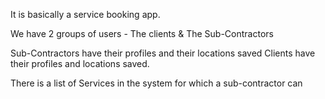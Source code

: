 It is basically a service booking app.

We have 2 groups of users - The clients & The Sub-Contractors

Sub-Contractors have their profiles and their locations saved
Clients have their profiles and locations saved.

There is a list of Services in the system for which a sub-contractor can 
